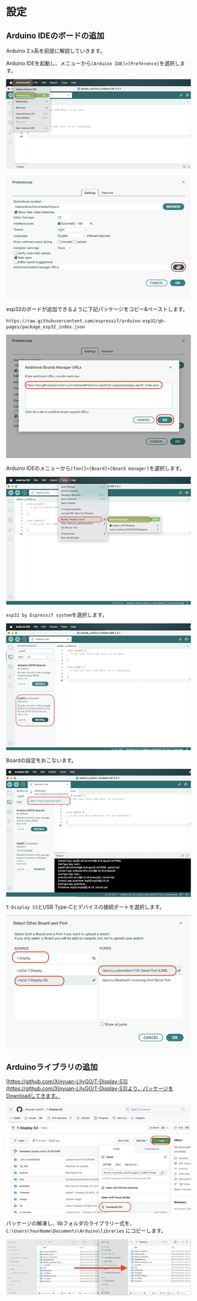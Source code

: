 # 設定

## Arduino IDEのボードの追加

Arduino 2.x系を前提に解説していきます。

Arduino IDEを起動し、メニューから`[Arduino IDE]>[Preference]`を選択します。

![](./img/arduino001.png)

![](./img/arduino002.png)

esp32のボードが追加できるように下記パッケージをコピー&ペーストします。

    https://raw.githubusercontent.com/espressif/arduino-esp32/gh-pages/package_esp32_index.json

![](./img/arduino003.png)

Arduino IDEのメニューから`[Tool]>[Board]>[Board manager]`を選択します。

![](./img/arduino004.png)

`esp32 by Espressif system`を選択します。

![](./img/arduino005.png)

Boardの設定をおこないます。

![](./img/arduino006.png)


`T-Display S3`とUSB Type-Cとデバイスの接続ポートを選択します。

![](./img/arduino007.png)


## Arduinoライブラリの追加

[https://github.com/Xinyuan-LilyGO/T-Display-S3](https://github.com/Xinyuan-LilyGO/T-Display-S3)より、パッケージをDownloadしてきます。

![](./img/arduino101.png)

パッケージの解凍し、libフォルダのライブラリ一式を、`C:\Users\YourName\Documents\Arduino\libraries` にコピーします。

![](./img/arduino102.png)


